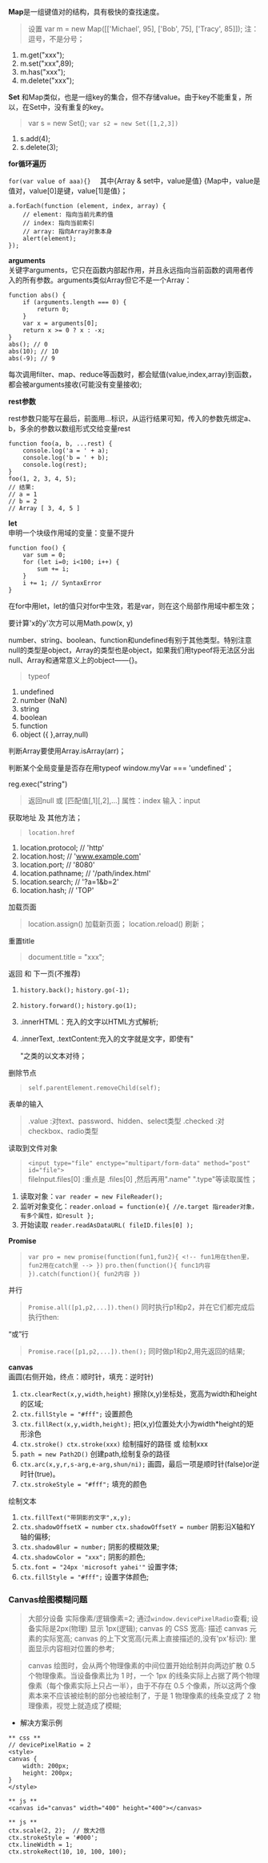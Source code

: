 **Map**是一组键值对的结构，具有极快的查找速度。
> 设置 var m = new Map([['Michael', 95], ['Bob', 75], ['Tracy', 85]]);
注：逗号，不是分号；

1. m.get("xxx");
2. m.set("xxx",89);
3. m.has("xxx");
4. m.delete("xxx");

**Set** 和Map类似，也是一组key的集合，但不存储value。由于key不能重复，所以，在Set中，没有重复的key。
> var s = new Set(); `var s2 = new Set([1,2,3])`
1. s.add(4);
2. s.delete(3);

**for循环遍历**

`for(var value of aaa){}  `
其中{Array & set中，value是值} {Map中，value是值对，value[0]是键，value[1]是值}；
```
a.forEach(function (element, index, array) {
    // element: 指向当前元素的值
    // index: 指向当前索引
    // array: 指向Array对象本身
    alert(element);
});
```

**arguments**   
关键字arguments，它只在函数内部起作用，并且永远指向当前函数的调用者传入的所有参数。arguments类似Array但它不是一个Array：
```
function abs() {
    if (arguments.length === 0) {
        return 0;
    }
    var x = arguments[0];
    return x >= 0 ? x : -x;
}
abs(); // 0
abs(10); // 10
abs(-9); // 9
```

每次调用filter、map、reduce等函数时，都会赋值(value,index,array)到函数，都会被arguments接收(可能没有变量接收);

**rest参数**

rest参数只能写在最后，前面用...标识，从运行结果可知，传入的参数先绑定a、b，多余的参数以数组形式交给变量rest
```
function foo(a, b, ...rest) {
    console.log('a = ' + a);
    console.log('b = ' + b);
    console.log(rest);
}
foo(1, 2, 3, 4, 5);
// 结果:
// a = 1
// b = 2
// Array [ 3, 4, 5 ]
```

**let**  
申明一个块级作用域的变量：变量不提升
```
function foo() {
    var sum = 0;
    for (let i=0; i<100; i++) {
        sum += i;
    }
    i += 1; // SyntaxError
}
```
在for中用let，let的值只对for中生效，若是var，则在这个局部作用域中都生效；


要计算'x的y'次方可以用Math.pow(x, y)

number、string、boolean、function和undefined有别于其他类型。特别注意null的类型是object，Array的类型也是object，如果我们用typeof将无法区分出null、Array和通常意义上的object——{}。
> typeof
1. undefined
2. number (NaN)
3. string
4. boolean
5. function
6. object ({ },array,null)

判断Array要使用Array.isArray(arr)；

判断某个全局变量是否存在用typeof window.myVar === 'undefined'；

reg.exec("string")
> 返回null 或 [匹配值[,$1][,$2],...] 属性：index 输入：input

获取地址 及 其他方法；
> `location.href`
1. location.protocol; // 'http'
2. location.host; // 'www.example.com'
3. location.port; // '8080'
4. location.pathname; // '/path/index.html'
5. location.search; // '?a=1&b=2'
6. location.hash; // 'TOP'

加载页面
> location.assign() 加载新页面； location.reload() 刷新；

重置title
> document.title = "xxx";

返回 和 下一页(不推荐)
1. `history.back();` `history.go(-1);`
2. `history.forward();` `history.go(1);`



1. .innerHTML：充入的文字以HTML方式解析;
2. .innerText, .textContent:充入的文字就是文字，即使有"<p></p>"之类的以文本对待；

删除节点
> `self.parentElement.removeChild(self);`

<!-- 选择节点 -->
<!-- > `parent.children[1];` -->

表单的输入
> .value :对text、password、hidden、select类型
.checked :对checkbox、radio类型

<!-- 验证是否是字符串结尾 -->
<!-- >  `str.endsWith(string[,position]);` -->

读取到文件对象
> `<input type="file" enctype="multipart/form-data" method="post" id="file">`  
fileInput.files[0] :重点是 .files[0] ,然后再用".name" ".type"等读取属性；
1. 读取对象：`var reader = new FileReader();`
2. 监听对象变化：`reader.onload = function(e){
    //e.target 指reader对象，有多个属性，如result
};`
3. 开始读取 `reader.readAsDataURL( fileID.files[0] );`

**Promise**
> `var pro = new promise(function(fun1,fun2){
    <!-- fun1用在then里，fun2用在catch里 -->
})`
`pro.then(function(){ func1内容 }).catch(function(){ fun2内容 })`

并行
> `Promise.all([p1,p2,...]).then()` 同时执行p1和p2，并在它们都完成后执行then:

“或”行
> `Promise.race([p1,p2,...]).then();` 同时做p1和p2,用先返回的结果;

**canvas**  
画圆(右侧开始，终点：顺时针，填充：逆时针)
1. `ctx.clearRect(x,y,width,height)` 擦除(x,y)坐标处，宽高为width和height的区域;
2. `ctx.fillStyle = "#fff";` 设置颜色
3. `ctx.fillRect(x,y,width,height);` 把(x,y)位置处大小为width*height的矩形涂色
4. `ctx.stroke() ctx.stroke(xxx)` 绘制描好的路径 或 绘制xxx
5. `path = new Path2D()` 创建path,绘制复杂的路径
6. `ctx.arc(x,y,r,s-arg,e-arg,shun/ni);` 画圆，最后一项是顺时针(false)or逆时针(true)。
7. `ctx.strokeStyle = "#fff";` 填充的颜色

绘制文本
1. `ctx.fillText("带阴影的文字",x,y);`
2. `ctx.shadowOffsetX = number` `ctx.shadowOffsetY = number` 阴影沿X轴和Y轴的偏移;
3. `ctx.shadowBlur = number;` 阴影的模糊效果;
4. `ctx.shadowColor = "xxx";` 阴影的颜色;
5. `ctx.font = "24px 'microsoft yahei'"` 设置字体;
6. `ctx.fillStyle = "#fff";` 设置字体颜色;


### Canvas绘图模糊问题
> 大部分设备 实际像素/逻辑像素=2; 通过`window.devicePixelRadio`查看; 设备实际是2px(物理) 显示 1px(逻辑);
> canvas 的 CSS 宽高: 描述 canvas 元素的实际宽高;
> canvas 的上下文宽高(元素上直接描述的,没有'px'标识): 里面显示内容相对位置的参考;

> canvas 绘图时，会从两个物理像素的中间位置开始绘制并向两边扩散 0.5 个物理像素。当设备像素比为 1 时，一个 1px 的线条实际上占据了两个物理像素（每个像素实际上只占一半），由于不存在 0.5 个像素，所以这两个像素本来不应该被绘制的部分也被绘制了，于是 1 物理像素的线条变成了 2 物理像素，视觉上就造成了模糊;

* 解决方案示例
```
** css **
// devicePixelRatio = 2
<style>
canvas {
    width: 200px;
    height: 200px;
}
</style>

** js **
<canvas id="canvas" width="400" height="400"></canvas>

** js **
ctx.scale(2, 2);  // 放大2倍
ctx.strokeStyle = '#000';
ctx.lineWidth = 1;
ctx.strokeRect(10, 10, 100, 100);
```
